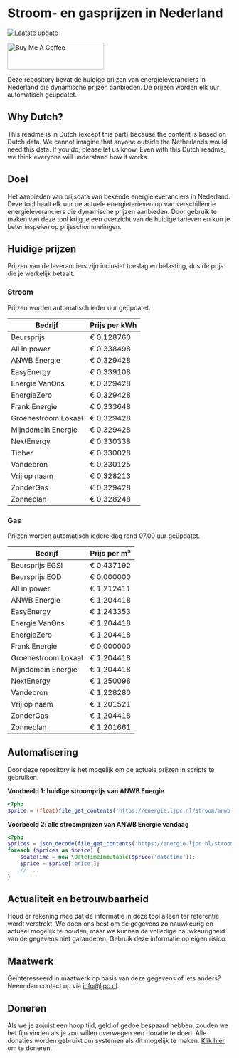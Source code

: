 # Stroom- en gasprijzen in Nederland

![Laatste update](https://img.shields.io/badge/laatste%20update-2023--10--12%2000%3A00%20CET-brightgreen)

<a href="https://www.buymeacoffee.com/Lars-" target="_blank"><img src="https://cdn.buymeacoffee.com/buttons/v2/default-orange.png" alt="Buy Me A Coffee" height="60" style="height: 60px !important;width: 217px !important;" ></a>

Deze repository bevat de huidige prijzen van energieleveranciers in Nederland die dynamische prijzen aanbieden. De prijzen worden elk uur automatisch geüpdatet.

## Why Dutch?

This readme is in Dutch (except this part) because the content is based on Dutch data. We cannot imagine that anyone outside the Netherlands would need this data. If you do, please let us know. Even with this Dutch readme, we think
everyone will understand how it works.

## Doel

Het aanbieden van prijsdata van bekende energieleveranciers in Nederland. Deze tool haalt elk uur de actuele energietarieven op van verschillende energieleveranciers die dynamische prijzen aanbieden. Door gebruik te maken van deze tool
krijg je een overzicht van de huidige tarieven en kun je beter inspelen op prijsschommelingen.

## Huidige prijzen

Prijzen van de leveranciers zijn inclusief toeslag en belasting, dus de prijs die je werkelijk betaalt.

### Stroom

Prijzen worden automatisch ieder uur geüpdatet.

 Bedrijf | Prijs per kWh 
---------|---------------
Beursprijs | € 0,128760
All in power | € 0,338498
ANWB Energie | € 0,329428
EasyEnergy | € 0,339108
Energie VanOns | € 0,329428
EnergieZero | € 0,329428
Frank Energie | € 0,333648
Groenestroom Lokaal | € 0,329428
Mijndomein Energie | € 0,329428
NextEnergy | € 0,330338
Tibber | € 0,330028
Vandebron | € 0,330125
Vrij op naam | € 0,328213
ZonderGas | € 0,329428
Zonneplan | € 0,328248


### Gas

Prijzen worden automatisch iedere dag rond 07.00 uur geüpdatet.

 Bedrijf | Prijs per m³ 
---------|--------------
Beursprijs EGSI | € 0,437192
Beursprijs EOD | € 0,000000
All in power | € 1,212411
ANWB Energie | € 1,204418
EasyEnergy | € 1,243353
Energie VanOns | € 1,204418
EnergieZero | € 1,204418
Frank Energie | € 0,000000
Groenestroom Lokaal | € 1,204418
Mijndomein Energie | € 1,204418
NextEnergy | € 1,250098
Vandebron | € 1,228280
Vrij op naam | € 1,201521
ZonderGas | € 1,204418
Zonneplan | € 1,201661


## Automatisering

Door deze repository is het mogelijk om de actuele prijzen in scripts te gebruiken.

**Voorbeeld 1: huidige stroomprijs van ANWB Energie**

```php
<?php
$price = (float)file_get_contents('https://energie.ljpc.nl/stroom/anwb-energie-nu.txt');

```

**Voorbeeld 2: alle stroomprijzen van ANWB Energie vandaag**

```php
<?php
$prices = json_decode(file_get_contents('https://energie.ljpc.nl/stroom/all-in-power-vandaag.json'),true);
foreach ($prices as $price) {
    $dateTime = new \DateTimeImmutable($price['datetime']);
    $price = $price['price'];
    // ...
}
```

## Actualiteit en betrouwbaarheid

Houd er rekening mee dat de informatie in deze tool alleen ter referentie wordt verstrekt. We doen ons best om de gegevens zo nauwkeurig en actueel mogelijk te houden, maar we kunnen de volledige nauwkeurigheid van de gegevens niet
garanderen. Gebruik deze informatie op eigen risico.

## Maatwerk

Geïnteresseerd in maatwerk op basis van deze gegevens of iets anders? Neem dan contact op
via [info@ljpc.nl](mailto:info@ljpc.nl?subject=Energie%20prijzen).

## Doneren

Als we je zojuist een hoop tijd, geld of gedoe bespaard hebben, zouden we het fijn vinden als je zou willen overwegen een
donatie te doen. Alle donaties worden gebruikt om systemen als dit mogelijk te
maken. [Klik hier](https://www.buymeacoffee.com/Lars-) om te doneren.
